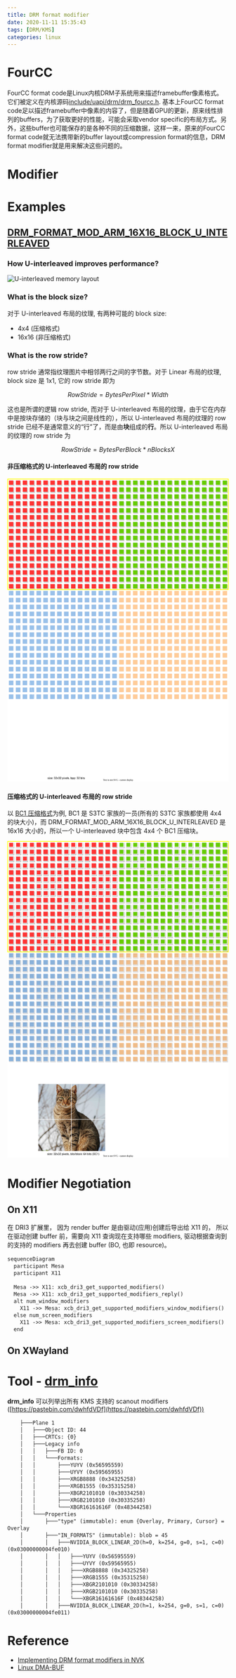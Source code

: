 ```yaml
---
title: DRM format modifier
date: 2020-11-11 15:35:43
tags: [DRM/KMS]
categories: linux
---
```


# FourCC
FourCC format code是Linux内核DRM子系统用来描述framebuffer像素格式。它们被定义在内核源码[include/uapi/drm/drm_fourcc.h](https://github.com/torvalds/linux/blob/master/include/uapi/drm/drm_fourcc.h#L156). 基本上FourCC format code足以描述framebuffer中像素的内容了，但是随着GPU的更新，原来线性排列的buffers，为了获取更好的性能，可能会采取vendor specific的布局方式。另外，这些buffer也可能保存的是各种不同的压缩数据，这样一来，原来的FourCC format code就无法携带新的buffer
layout或compression format的信息，DRM format modifier就是用来解决这些问题的。

<!--more-->

# Modifier

# Examples

## [DRM_FORMAT_MOD_ARM_16X16_BLOCK_U_INTERLEAVED](https://elixir.bootlin.com/mesa/latest/source/include/drm-uapi/drm_fourcc.h#L1332)

### How U-interleaved improves performance?
![U-interleaved memory layout](/images/drm-mod/u-interleaved.drawio.svg)

### What is the block size?
对于 U-interleaved 布局的纹理, 有两种可能的 block size:

- 4x4 (压缩格式)
- 16x16 (非压缩格式)

### What is the row stride?
row stride 通常指纹理图片中相邻两行之间的字节数。对于 Linear 布局的纹理, block size 是 1x1, 它的 row stride 即为

$$ RowStride = BytesPerPixel * Width $$

这也是所谓的逻辑 row stride, 而对于 U-interleaved 布局的纹理，由于它在内存中是按块存储的（块与块之间是线性的），所以 U-interleaved 布局的纹理的 row stride 已经不是通常意义的“行”了，而是由**块**组成的**行**。所以 U-interleaved 布局的纹理的 row stride 为

$$ RowStride = BytesPerBlock * nBlocksX $$

#### 非压缩格式的 U-interleaved 布局的 row stride

![U-interleaved row stride in regular format](/images/drm-mod/u-interleaved-row-stride-non-compress.drawio.svg)

#### 压缩格式的 U-interleaved 布局的 row stride
以 [BC1 压缩格式](https://sv-journal.org/2014-1/06/en/index.php?lang=en#5)为例, BC1 是 S3TC 家族的一员(所有的 S3TC 家族都使用 4x4 的块大小)，而 DRM_FORMAT_MOD_ARM_16X16_BLOCK_U_INTERLEAVED 是 16x16 大小的，所以一个 U-interleaved 块中包含 4x4 个 BC1 压缩块。

![U-interleaved row stride in BC1 compression format](/images/drm-mod/u-interleaved-row-stride-compress.drawio.svg)

# Modifier Negotiation

## On X11

在 DRI3 扩展里， 因为 render buffer 是由驱动(应用)创建后导出给 X11 的， 所以在驱动创建 buffer 前，需要向 X11 查询现在支持哪些 modifiers, 驱动根据查询到的支持的 modifiers 再去创建 buffer (BO, 也即 resource)。

```mermaid
sequenceDiagram
  participant Mesa
  participant X11

  Mesa ->> X11: xcb_dri3_get_supported_modifiers()
  Mesa ->> X11: xcb_dri3_get_supported_modifiers_reply()
  alt num_window_modifiers
    X11 ->> Mesa: xcb_dri3_get_supported_modifiers_window_modifiers()
  else num_screen_modifiers
    X11 ->> Mesa: xcb_dri3_get_supported_modifiers_screen_modifiers()
  end
```

## On XWayland

# Tool - [drm_info](https://gitlab.freedesktop.org/emersion/drm_info)

**drm_info** 可以列举出所有 KMS 支持的 scanout modifiers ([https://pastebin.com/dwhfdVDf](https://pastebin.com/dwhfdVDf))

```
    ├───Plane 1
    │   ├───Object ID: 44
    │   ├───CRTCs: {0}
    │   ├───Legacy info
    │   │   ├───FB ID: 0
    │   │   └───Formats:
    │   │       ├───YUYV (0x56595559)
    │   │       ├───UYVY (0x59565955)
    │   │       ├───XRGB8888 (0x34325258)
    │   │       ├───XRGB1555 (0x35315258)
    │   │       ├───XBGR2101010 (0x30334258)
    │   │       ├───XRGB2101010 (0x30335258)
    │   │       └───XBGR16161616F (0x48344258)
    │   └───Properties
    │       ├───"type" (immutable): enum {Overlay, Primary, Cursor} = Overlay
    │       ├───"IN_FORMATS" (immutable): blob = 45
    │       │   ├───NVIDIA_BLOCK_LINEAR_2D(h=0, k=254, g=0, s=1, c=0) (0x03000000004fe010)
    │       │   │   ├───YUYV (0x56595559)
    │       │   │   ├───UYVY (0x59565955)
    │       │   │   ├───XRGB8888 (0x34325258)
    │       │   │   ├───XRGB1555 (0x35315258)
    │       │   │   ├───XBGR2101010 (0x30334258)
    │       │   │   ├───XRGB2101010 (0x30335258)
    │       │   │   └───XBGR16161616F (0x48344258)
    │       │   ├───NVIDIA_BLOCK_LINEAR_2D(h=1, k=254, g=0, s=1, c=0) (0x03000000004fe011)
```

# Reference

- [Implementing DRM format modifiers in NVK](https://www.collabora.com/news-and-blog/news-and-events/implementing-drm-format-modifiers-in-nvk.html)
- [Linux DMA-BUF](https://wayland.app/protocols/linux-dmabuf-v1)
